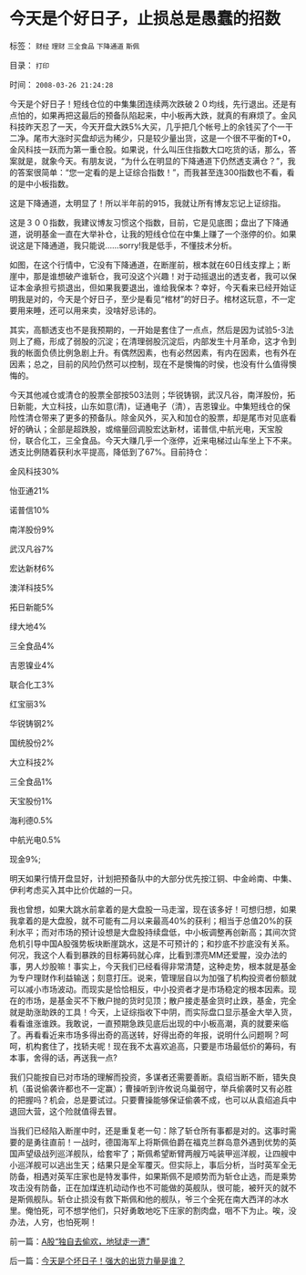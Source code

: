 # 今天是个好日子，止损总是愚蠢的招数

标签： `财经` `理财` `三全食品` `下降通道` `斯佩` 

目录： `打印`

时间： `2008-03-26 21:24:28`

今天是个好日子！短线仓位的中集集团连续两次跌破２０均线，先行退出。还是有点怕的，如果再把这最后的预备队陷起来，中小板再大跌，就真的有麻烦了。金风科技昨天忍了一天，今天开盘大跌5%大买，几乎把几个帐号上的余钱买了个一干二净。尾市大涨时买盘却远为稀少，只是较少量出货，这是一个很不平衡的T+0，金风科技一跃而为第一重仓股。如果说，什么叫压住指数大口吃货的话，那么，答案就是，就象今天。有朋友说，“为什么在明显的下降通道下仍然透支满仓？”，我的答案很简单：“您一定看的是上证综合指数！”，而我甚至连300指数也不看，看的是中小板指数。

这是下降通道，太明显了！所以半年前的915，我就让所有博友忘记上证综指。

这是３００指数，我建议博友习惯这个指数，目前，它是见底图；盘出了下降通道，说明基金一直在大举补仓，让我的短线仓位在中集上赚了一个涨停的价。如果说这是下降通道，我只能说……sorry!我是低手，不懂技术分析。

如图，在这个行情中，它没有下降通道，在断崖前，根本就在60日线支撑上；断崖中，那是谁想破产谁斩仓，我可没这个兴趣！对于动摇退出的透支者，我可以保证本金承担亏损退出，但如果我要退出，谁给我保本？幸好，今天看来已经开始证明我是对的，今天是个好日子，至少是看见“棺材”的好日子。棺材这玩意，不一定要用来睡，还可以用来卖，没啥好忌讳的。

其实，高额透支也不是我预期的，一开始是套住了一点点，然后是因为试验5-3法则上了瘾，形成了弱股的沉淀；在清理弱股沉淀后，内部发生十月革命，这才令到我的帐面负债比例急剧上升。有偶然因素，也有必然因素，有内在因素，也有外在因素；总之，目前的风险仍然可以控制，现在不是懊悔的时侯，也没有什么值得懊悔的。

今天其他减仓或清仓的股票全部按503法则；华锐铸钢，武汉凡谷，南洋股份，拓日新能，大立科技，山东如意(清)，证通电子（清），吉恩镍业。中集短线仓的保险性清仓带来了更多的预备队。除金风外，买入和加仓的股票，却是尾市对见底看好的确认；全部是超跌股，或缩量回调股宏达新材，诺普信,中航光电，天宝股份，联合化工，三全食品。今天大赚几乎一个涨停，近来电梯过山车坐上下不来。透支比例随着获利水平提高，降低到了67%。目前持仓：

金风科技30%

怡亚通21%

诺普信10%

南洋股份9%

武汉凡谷7%

宏达新材6%

澳洋科技5%

拓日新能5%

绿大地4%

三全食品4%

吉恩镍业4%

联合化工3%

红宝丽3%

华锐铸钢2%

国统股份2%

大立科技2%

三全食品1%

天宝股份1%

海利德0.5%

中航光电0.5%

现金9%;

明天如果行情开盘显好，计划把预备队中的大部分优先按江铜、中金岭南、中集、伊利考虑买入其中比价优越的一只。

我也曾想，如果大跳水前拿着的是大盘股一马走溜，现在该多好！可想归想，如果我拿着的是大盘股，就不可能有二月以来最高40%的获利；相当于总值20%的获利水平；而对市场的预计设想是大盘股持续盘低，中小板调整再创新高；其间次贷危机引导中国A股强势板块断崖跳水，这是不可预计的；和抄底不抄底没有关系。何况，我这个人看到暴跌的目标筹码就心痒，比看到漂亮MM还爱腥，没办法的事，男人炒股嘛！事实上，今天我们已经看得非常清楚，这种走势，根本就是基金为专户理财作利益输送；刻意打压。说来，管理层自以为加强了机构投资者份额就可以减小市场波动。而现实是恰恰相反，中小投资者才是市场稳定的根本因素。现在的市场，是基金买不下散户抛的货时见顶；散户接走基金货时止跌，基金，完全就是助涨助跌的工具！今天，上证综指收下中阴，而实际盘口显示基金大举入货，看看谁涨谁跌。我敢说，一直预期急跌见底后出现的中小板高潮，真的就要来临了。再看看近来市场多得出奇的高送转，好得出奇的年报，说明什么问题啊？呵呵，机构套住了，找轿夫呢！现在我不太喜欢追高，只要是市场最低价的筹码，有本事，舍得的话，再送我一点?

我们只能按自已对市场的理解而投资，多谋者还需要善断。袁绍当断不断，错失良机（虽说偷袭许都也不一定赢）；曹操听到许攸说乌巢弱守，举兵偷袭时又有必胜的把握吗？机会，总是要试过。只要曹操能够保证偷袭不成，也可以从袁绍追兵中退回大营，这个险就值得去冒。

当我们已经陷入断崖中时，还是重复老一句：除了斩仓所有事都是对的。这事时需要的是勇往直前！一战时，德国海军上将斯佩伯爵在福克兰群岛意外遇到优势的英国声望级战列巡洋舰队，给套牢了；斯佩希望断臂两艘万吨装甲巡洋舰，让四艘中小巡洋舰可以逃出生天；结果只是全军覆灭。但实际上，事后分析，当时英军全无防备，相遇对英军庄家也是特发事件，如果斯佩不是顺势而为斩仓止选，而是乘势攻击没有防备，正在加煤连机动动作也不可能做的英舰队，很可能，被歼灭的就不是斯佩舰队。斩仓止损没有救下斯佩和他的舰队，爷三个全死在南大西洋的冰水里。俺怕死，可不想学他们，只好勇敢地吃下庄家的割肉盘，咽不下为止。唉，没办法，人穷，也怕死啊！



前一篇：[A股“独自去偷欢，地狱走一遭”](../../../2008/3/25/A股“独自去偷欢，地狱走一遭”.md)

后一篇：[今天是个坏日子！强大的出货力量是谁？](../../../2008/3/27/今天是个坏日子！强大的出货力量是谁？.md)